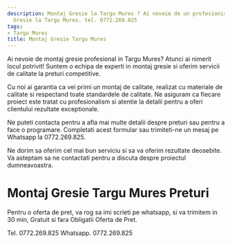 ```yaml
---
description: Montaj Gresie la Targu Mures ? Ai nevoie de un profesionist in Montaj
  Gresie la Targu Mures. tel. 0772.269.825
tags:
- Targu Mures
title: Montaj Gresie Targu Mures
---
```



Ai nevoie de montaj gresie profesional in Targu Mures? Atunci ai nimerit locul potrivit! Suntem o echipa de experti in montaj gresie si oferim servicii de calitate la preturi competitive. 

Cu noi ai garantia ca vei primi un montaj de calitate, realizat cu materiale de calitate si respectand toate standardele de calitate. Ne asiguram ca fiecare proiect este tratat cu profesionalism si atentie la detalii pentru a oferi clientului rezultate exceptionale. 

Ne puteti contacta pentru a afla mai multe detalii despre preturi sau pentru a face o programare. Completati acest formular <link> sau trimiteti-ne un mesaj pe Whatsapp la 0772.269.825. 

Ne dorim sa oferim cel mai bun serviciu si sa va oferim rezultate deosebite. Va asteptam sa ne contactati pentru a discuta despre proiectul dumneavoastra.

# Montaj Gresie Targu Mures Preturi
Pentru o oferta de pret, va rog sa imi scrieti pe whatsapp, si va trimitem in 30 min, Gratuit si fara Obligatii Oferta de Pret.

Tel. 0772.269.825
Whatsapp. 0772.269.825